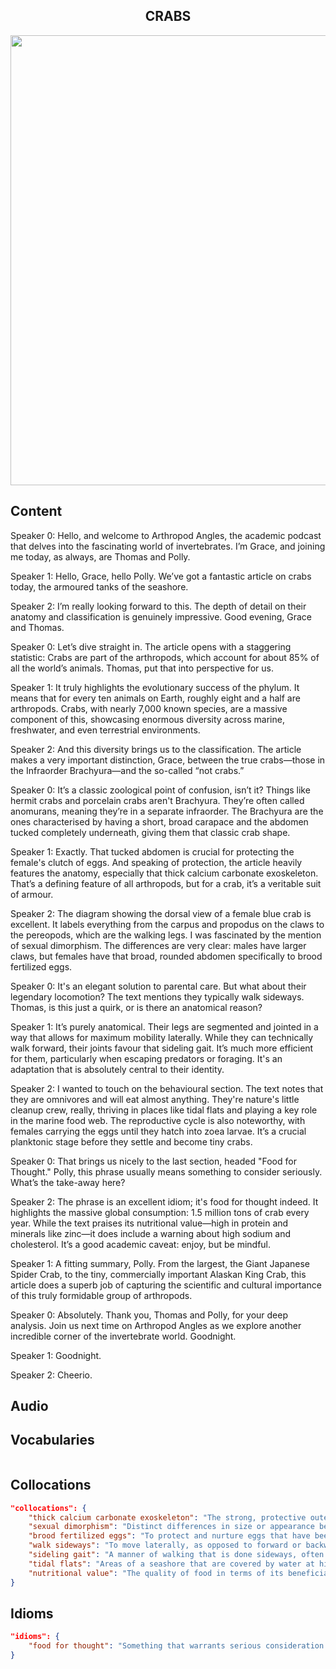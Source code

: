 <h2 align='center'>
CRABS
</h2>

<div align='center'>
<img src='https://buzzenviro.com/wp-content/uploads/2025/02/Blue-Clean-Informative-Technology-Blog-Banner-2-1-1024x576.webp' width=720px>
</div>

## Content

Speaker 0: Hello, and welcome to Arthropod Angles, the academic podcast that delves into the fascinating world of invertebrates. I’m Grace, and joining me today, as always, are Thomas and Polly.

Speaker 1: Hello, Grace, hello Polly. We’ve got a fantastic article on crabs today, the armoured tanks of the seashore.

Speaker 2: I’m really looking forward to this. The depth of detail on their anatomy and classification is genuinely impressive. Good evening, Grace and Thomas.

Speaker 0: Let’s dive straight in. The article opens with a staggering statistic: Crabs are part of the arthropods, which account for about 85% of all the world’s animals. Thomas, put that into perspective for us.

Speaker 1: It truly highlights the evolutionary success of the phylum. It means that for every ten animals on Earth, roughly eight and a half are arthropods. Crabs, with nearly 7,000 known species, are a massive component of this, showcasing enormous diversity across marine, freshwater, and even terrestrial environments.

Speaker 2: And this diversity brings us to the classification. The article makes a very important distinction, Grace, between the true crabs—those in the Infraorder Brachyura—and the so-called “not crabs.”

Speaker 0: It’s a classic zoological point of confusion, isn’t it? Things like hermit crabs and porcelain crabs aren't Brachyura. They’re often called anomurans, meaning they’re in a separate infraorder. The Brachyura are the ones characterised by having a short, broad carapace and the abdomen tucked completely underneath, giving them that classic crab shape.

Speaker 1: Exactly. That tucked abdomen is crucial for protecting the female's clutch of eggs. And speaking of protection, the article heavily features the anatomy, especially that thick calcium carbonate exoskeleton. That’s a defining feature of all arthropods, but for a crab, it’s a veritable suit of armour.

Speaker 2: The diagram showing the dorsal view of a female blue crab is excellent. It labels everything from the carpus and propodus on the claws to the pereopods, which are the walking legs. I was fascinated by the mention of sexual dimorphism. The differences are very clear: males have larger claws, but females have that broad, rounded abdomen specifically to brood fertilized eggs.

Speaker 0: It's an elegant solution to parental care. But what about their legendary locomotion? The text mentions they typically walk sideways. Thomas, is this just a quirk, or is there an anatomical reason?

Speaker 1: It’s purely anatomical. Their legs are segmented and jointed in a way that allows for maximum mobility laterally. While they can technically walk forward, their joints favour that sideling gait. It’s much more efficient for them, particularly when escaping predators or foraging. It's an adaptation that is absolutely central to their identity.

Speaker 2: I wanted to touch on the behavioural section. The text notes that they are omnivores and will eat almost anything. They're nature's little cleanup crew, really, thriving in places like tidal flats and playing a key role in the marine food web. The reproductive cycle is also noteworthy, with females carrying the eggs until they hatch into zoea larvae. It’s a crucial planktonic stage before they settle and become tiny crabs.

Speaker 0: That brings us nicely to the last section, headed "Food for Thought." Polly, this phrase usually means something to consider seriously. What’s the take-away here?

Speaker 2: The phrase is an excellent idiom; it's food for thought indeed. It highlights the massive global consumption: 1.5 million tons of crab every year. While the text praises its nutritional value—high in protein and minerals like zinc—it does include a warning about high sodium and cholesterol. It’s a good academic caveat: enjoy, but be mindful.

Speaker 1: A fitting summary, Polly. From the largest, the Giant Japanese Spider Crab, to the tiny, commercially important Alaskan King Crab, this article does a superb job of capturing the scientific and cultural importance of this truly formidable group of arthropods.

Speaker 0: Absolutely. Thank you, Thomas and Polly, for your deep analysis. Join us next time on Arthropod Angles as we explore another incredible corner of the invertebrate world. Goodnight.

Speaker 1: Goodnight.

Speaker 2: Cheerio.
## Audio


<div align='center'>



</div>


## Vocabularies

```json

```

## Collocations

```json
"collocations": {
    "thick calcium carbonate exoskeleton": "The strong, protective outer layer primarily composed of calcium carbonate.",
    "sexual dimorphism": "Distinct differences in size or appearance between the sexes of an animal.",
    "brood fertilized eggs": "To protect and nurture eggs that have been successfully fertilised.",
    "walk sideways": "To move laterally, as opposed to forward or backward.",
    "sideling gait": "A manner of walking that is done sideways, often described as indirect or oblique.",
    "tidal flats": "Areas of a seashore that are covered by water at high tide and exposed at low tide.",
    "nutritional value": "The quality of food in terms of its beneficial components, such as vitamins and minerals."
}

```


## Idioms

```json
"idioms": {
    "food for thought": "Something that warrants serious consideration or reflection."
}
```